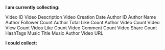 **I am currently collecting:**

Video ID
Video Description
Video Creation Date
Author ID
Author Name
Author Follower Count
Author Total Like Count
Author Video Count
Video View Count
Video Like Count
Video Comment Count
Video Share Count
HashTags
Music Title
Music Author
Video URL

**I could collect:**
